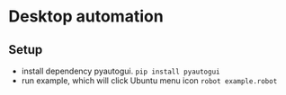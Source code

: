 # Desktop automation

## Setup

- install dependency pyautogui. `pip install pyautogui`
- run example, which will click Ubuntu menu icon `robot example.robot`

